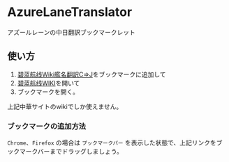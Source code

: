 # AzureLaneTranslator
アズールレーンの中日翻訳ブックマークレット

## 使い方

1. <a href="javascript:(function(){var s=document.createElement('script');s.charset='UTF-8';s.src='https://m2wasabi.github.io/AzureLaneWikiTranslator/c2j.js';document.body.appendChild(s)})();">碧蓝航线Wiki艦名翻訳C⇒J</a>をブックマークに追加して
1. <a href="http://wiki.joyme.com/blhx/%E8%88%B0%E5%A8%98%E5%AE%9A%E4%BD%8D%E7%AD%9B%E9%80%89" target="_blank">碧蓝航线WIKI</a>を開いて
1. ブックマークを開く。

上記中華サイトのwikiでしか使えません。

### ブックマークの追加方法

`Chrome`、`Firefox` の場合は `ブックマークバー` を表示した状態で、上記リンクをブックマークバーまでドラッグしましょう。
